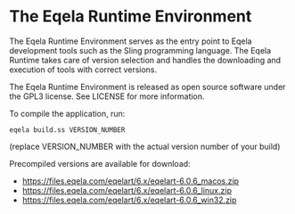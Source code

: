 The Eqela Runtime Environment
=============================

The Eqela Runtime Environment serves as the entry point to Eqela development tools such as the
Sling programming language. The Eqela Runtime takes care of version selection and handles the downloading
and execution of tools with correct versions.

The Eqela Runtime Environment is released as open source software under the GPL3 license. See LICENSE for
more information.

To compile the application, run:

```
eqela build.ss VERSION_NUMBER
```

(replace VERSION_NUMBER with the actual version number of your build)

Precompiled versions are available for download:

* <https://files.eqela.com/eqelart/6.x/eqelart-6.0.6_macos.zip>
* <https://files.eqela.com/eqelart/6.x/eqelart-6.0.6_linux.zip>
* <https://files.eqela.com/eqelart/6.x/eqelart-6.0.6_win32.zip>
